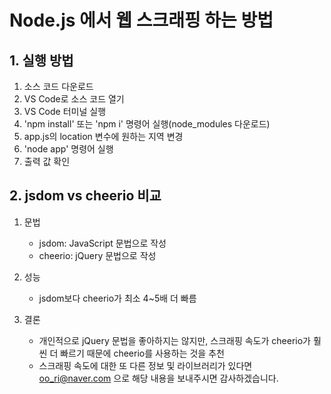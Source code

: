 # Node.js 에서 웹 스크래핑 하는 방법

## 1. 실행 방법

1. 소스 코드 다운로드
2. VS Code로 소스 코드 열기
3. VS Code 터미널 실행
4. 'npm install' 또는 'npm i' 명령어 실행(node_modules 다운로드)
5. app.js의 location 변수에 원하는 지역 변경
6. 'node app' 명령어 실행
7. 출력 값 확인

## 2. jsdom vs cheerio 비교

1. 문법

   - jsdom: JavaScript 문법으로 작성
   - cheerio: jQuery 문법으로 작성

2. 성능

   - jsdom보다 cheerio가 최소 4~5배 더 빠름

3. 결론
   - 개인적으로 jQuery 문법을 좋아하지는 않지만, 스크래핑 속도가 cheerio가 훨씬 더 빠르기 때문에 cheerio를 사용하는 것을 추천
   - 스크래핑 속도에 대한 또 다른 정보 및 라이브러리가 있다면 oo_ri@naver.com 으로 해당 내용을 보내주시면 감사하겠습니다.

